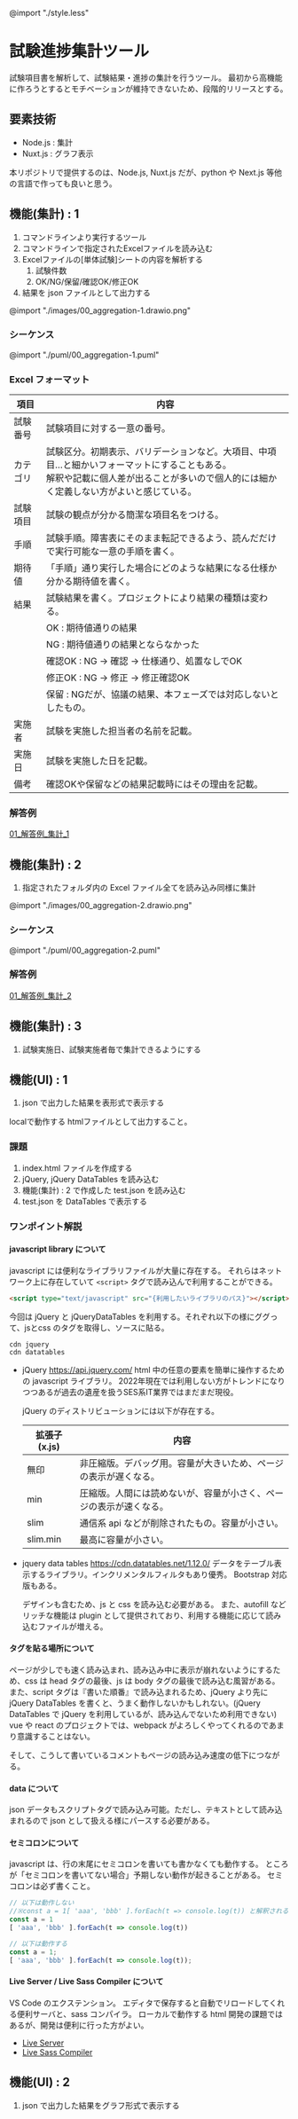 @import "./style.less"

# 試験進捗集計ツール

試験項目書を解析して、試験結果・進捗の集計を行うツール。
最初から高機能に作ろうとするとモチベーションが維持できないため、段階的リリースとする。

## 要素技術

- Node.js : 集計
- Nuxt.js : グラフ表示

本リポジトリで提供するのは、Node.js, Nuxt.js だが、python や Next.js 等他の言語で作っても良いと思う。


## 機能(集計) : 1

1. コマンドラインより実行するツール
1. コマンドラインで指定されたExcelファイルを読み込む
1. Excelファイルの[単体試験]シートの内容を解析する
    1. 試験件数
    1. OK/NG/保留/確認OK/修正OK
1. 結果を json ファイルとして出力する

@import "./images/00_aggregation-1.drawio.png"


### シーケンス

@import "./puml/00_aggregation-1.puml"


### Excel フォーマット

|項目   |内容   |
|---|---|
|試験番号|試験項目に対する一意の番号。 
|カテゴリ|試験区分。初期表示、バリデーションなど。大項目、中項目…と細かいフォーマットにすることもある。<br/>解釈や記載に個人差が出ることが多いので個人的には細かく定義しない方がよいと感じている。
|試験項目|試験の観点が分かる簡潔な項目名をつける。
|手順|試験手順。障害表にそのまま転記できるよう、読んだだけで実行可能な一意の手順を書く。
|期待値|「手順」通り実行した場合にどのような結果になる仕様か分かる期待値を書く。
|結果|試験結果を書く。プロジェクトにより結果の種類は変わる。
||OK : 期待値通りの結果
||NG : 期待値通りの結果とならなかった
||確認OK : NG -> 確認 -> 仕様通り、処置なしでOK
||修正OK : NG -> 修正 -> 修正確認OK
||保留 : NGだが、協議の結果、本フェーズでは対応しないとしたもの。
|実施者|試験を実施した担当者の名前を記載。
|実施日|試験を実施した日を記載。
|備考|確認OKや保留などの結果記載時にはその理由を記載。

### 解答例

[01_解答例_集計_1](../10_src/01_%E8%A7%A3%E7%AD%94%E4%BE%8B_%E9%9B%86%E8%A8%88_1/aggregation.js)

## 機能(集計) : 2

1. 指定されたフォルダ内の Excel ファイル全てを読み込み同様に集計

@import "./images/00_aggregation-2.drawio.png"

### シーケンス

@import "./puml/00_aggregation-2.puml"

### 解答例

[01_解答例_集計_2](../10_src/01_%E8%A7%A3%E7%AD%94%E4%BE%8B_%E9%9B%86%E8%A8%88_2/aggregation.js)

## 機能(集計) : 3

1. 試験実施日、試験実施者毎で集計できるようにする


## 機能(UI) : 1

1. json で出力した結果を表形式で表示する

localで動作する htmlファイルとして出力すること。

### 課題

1. index.html ファイルを作成する
1. jQuery, jQuery DataTables を読み込む
1. 機能(集計) : 2 で作成した test.json を読み込む
1. test.json を DataTables で表示する


### ワンポイント解説

#### javascript library について
javascript には便利なライブラリファイルが大量に存在する。
それらはネットワーク上に存在していて `<script>` タグで読み込んで利用することができる。

```html
<script type="text/javascript" src="{利用したいライブラリのパス}"></script>
```

今回は jQuery と jQueryDataTables を利用する。それぞれ以下の様にググって、jsとcss のタグを取得し、ソースに貼る。

```
cdn jquery
cdn datatables
```

- jQuery
  https://api.jquery.com/
  html 中の任意の要素を簡単に操作するための javascript ライブラリ。
  2022年現在では利用しない方がトレンドになりつつあるが過去の遺産を扱うSES系IT業界ではまだまだ現役。

  jQuery のディストリビューションには以下が存在する。

  |拡張子(x.js)   |内容   |
  |---|---|
  |無印   |非圧縮版。デバッグ用。容量が大きいため、ページの表示が遅くなる。   |
  |min   |圧縮版。人間には読めないが、容量が小さく、ページの表示が速くなる。   |
  |slim   |通信系 api などが削除されたもの。容量が小さい。   |
  |slim.min   |最高に容量が小さい。   |

- jquery data tables
  https://cdn.datatables.net/1.12.0/
  データをテーブル表示するライブラリ。インクリメンタルフィルタもあり優秀。
  Bootstrap 対応版もある。

  デザインも含むため、js と css を読み込む必要がある。
  また、autofill などリッチな機能は plugin として提供されており、利用する機能に応じて読み込むファイルが増える。

#### タグを貼る場所について
ページが少しでも速く読み込まれ、読み込み中に表示が崩れないようにするため、css は head タグの最後、js は body タグの最後で読み込む風習がある。
また、script タグは『書いた順番』で読み込まれるため、jQuery より先に jQuery DataTables を書くと、うまく動作しないかもしれない。(jQuery DataTables で jQuery を利用しているが、読み込んでないため利用できない)
vue や react のプロジェクトでは、webpack がよろしくやってくれるのであまり意識することはない。

そして、こうして書いているコメントもページの読み込み速度の低下につながる。

#### data について
json データもスクリプトタグで読み込み可能。ただし、テキストとして読み込まれるので json として扱える様にパースする必要がある。

#### セミコロンについて
javascript は、行の末尾にセミコロンを書いても書かなくても動作する。
ところが「セミコロンを書いてない場合」予期しない動作が起きることがある。
セミコロンは必ず書くこと。

```js
// 以下は動作しない
//※const a = 1[ 'aaa', 'bbb' ].forEach(t => console.log(t)) と解釈される
const a = 1
[ 'aaa', 'bbb' ].forEach(t => console.log(t))

// 以下は動作する
const a = 1;
[ 'aaa', 'bbb' ].forEach(t => console.log(t));
```

#### Live Server / Live Sass Compiler について
VS Code のエクステンション。
エディタで保存すると自動でリロードしてくれる便利サーバと、sass コンパイラ。
ローカルで動作する html 開発の課題ではあるが、開発は便利に行った方がよい。

- [Live Server](https://marketplace.visualstudio.com/items?itemName=ritwickdey.LiveServer)
- [Live Sass Compiler](https://marketplace.visualstudio.com/items?itemName=glenn2223.live-sass)


## 機能(UI) : 2

1. json で出力した結果をグラフ形式で表示する

